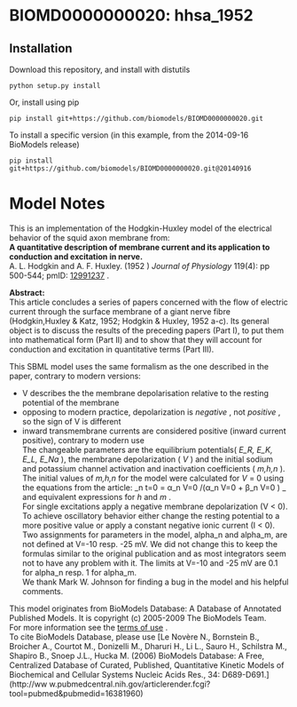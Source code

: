 # BIOMD0000000020: hhsa_1952

## Installation

Download this repository, and install with distutils

`python setup.py install`

Or, install using pip

`pip install git+https://github.com/biomodels/BIOMD0000000020.git`

To install a specific version (in this example, from the 2014-09-16 BioModels release)

`pip install git+https://github.com/biomodels/BIOMD0000000020.git@20140916`


# Model Notes


This is an implementation of the Hodgkin-Huxley model of the electrical
behavior of the squid axon membrane from:  
**A quantitative description of membrane current and its application to conduction and excitation in nerve.**   
A. L. Hodgkin and A. F. Huxley. (1952 ) _Journal of Physiology_ 119(4): pp
500-544; pmID: [12991237](http://www.ncbi.nlm.nih.gov/pubmed/12991237) .  

**Abstract:**   
This article concludes a series of papers concerned with the flow of electric
current through the surface membrane of a giant nerve fibre (Hodgkin,Huxley &
Katz, 1952; Hodgkin & Huxley, 1952 a-c). Its general object is to discuss the
results of the preceding papers (Part I), to put them into mathematical form
(Part II) and to show that they will account for conduction and excitation in
quantitative terms (Part III).

This SBML model uses the same formalism as the one described in the paper,
contrary to modern versions:  
* V describes the the membrane depolarisation relative to the resting potential of the membrane   
* opposing to modern practice, depolarization is _negative_ , not _positive_ , so the sign of V is different   
* inward transmembrane currents are considered positive (inward current positive), contrary to modern use   
The changeable parameters are the equilibrium potentials( _E_R, E_K, E_L,
E_Na_ ), the membrane depolarization ( _V_ ) and the initial sodium and
potassium channel activation and inactivation coefficients ( _m,h,n_ ). The
initial values of _m,h,n_ for the model were calculated for _V_ = 0 using the
equations from the article: _n t=0 = α_n V=0 /(α_n V=0 \+ β_n V=0 ) _ and
equivalent expressions for _h_ and _m_ .  
For single excitations apply a negative membrane depolarization (V < 0). To
achieve oscillatory behavior either change the resting potential to a more
positive value or apply a constant negative ionic current (I < 0).  
Two assignments for parameters in the model, alpha_n and alpha_m, are not
defined at V=-10 resp. -25 mV. We did not change this to keep the formulas
similar to the original publication and as most integrators seem not to have
any problem with it. The limits at V=-10 and -25 mV are 0.1 for alpha_n resp.
1 for alpha_m.  
We thank Mark W. Johnson for finding a bug in the model and his helpful
comments.

This model originates from BioModels Database: A Database of Annotated
Published Models. It is copyright (c) 2005-2009 The BioModels Team.  
For more information see the [terms of
use](http://www.ebi.ac.uk/biomodels/legal.html) .  
To cite BioModels Database, please use [Le Novère N., Bornstein B., Broicher
A., Courtot M., Donizelli M., Dharuri H., Li L., Sauro H., Schilstra M.,
Shapiro B., Snoep J.L., Hucka M. (2006) BioModels Database: A Free,
Centralized Database of Curated, Published, Quantitative Kinetic Models of
Biochemical and Cellular Systems Nucleic Acids Res., 34: D689-D691.](http://ww
w.pubmedcentral.nih.gov/articlerender.fcgi?tool=pubmed&pubmedid=16381960)


